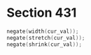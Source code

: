 # Section 431

```c << Negate all three glue components of |cur_val| >>=
negate(width(cur_val));
negate(stretch(cur_val));
negate(shrink(cur_val));
```
